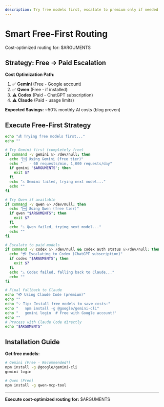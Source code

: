 ```yaml
---
description: Try free models first, escalate to premium only if needed (50% cost savings)
---
```


# Smart Free-First Routing

Cost-optimized routing for: $ARGUMENTS

## Strategy: Free → Paid Escalation

**Cost Optimization Path:**
1. ✅ **Gemini** (Free - Google account)
2. ✅ **Qwen** (Free - if installed)
3. ⚠️ **Codex** (Paid - ChatGPT subscription)
4. ⚠️ **Claude** (Paid - usage limits)

**Expected Savings:** ~50% monthly AI costs (blog proven)

## Execute Free-First Strategy

```bash
echo "💰 Trying free models first..."
echo ""

# Try Gemini first (completely free)
if command -v gemini &> /dev/null; then
  echo "🆓 Using Gemini (free tier)"
  echo "   - 60 requests/min, 1,000 requests/day"
  if gemini "$ARGUMENTS"; then
    exit $?
  fi
  echo "⚠️ Gemini failed, trying next model..."
  echo ""
fi

# Try Qwen if available
if command -v qwen &> /dev/null; then
  echo "🆓 Using Qwen (free tier)"
  if qwen "$ARGUMENTS"; then
    exit $?
  fi
  echo "⚠️ Qwen failed, trying next model..."
  echo ""
fi

# Escalate to paid models
if command -v codex &> /dev/null && codex auth status &>/dev/null; then
  echo "💳 Escalating to Codex (ChatGPT subscription)"
  if codex "$ARGUMENTS"; then
    exit $?
  fi
  echo "⚠️ Codex failed, falling back to Claude..."
  echo ""
fi

# Final fallback to Claude
echo "💳 Using Claude Code (premium)"
echo ""
echo "💡 Tip: Install free models to save costs:"
echo "   npm install -g @google/gemini-cli"
echo "   gemini login  # Free with Google account!"
echo ""
# Process with Claude Code directly
echo "$ARGUMENTS"
```

## Installation Guide

**Get free models:**
```bash
# Gemini (Free - Recommended!)
npm install -g @google/gemini-cli
gemini login

# Qwen (Free)
npm install -g qwen-mcp-tool
```

---

**Execute cost-optimized routing for:** $ARGUMENTS
